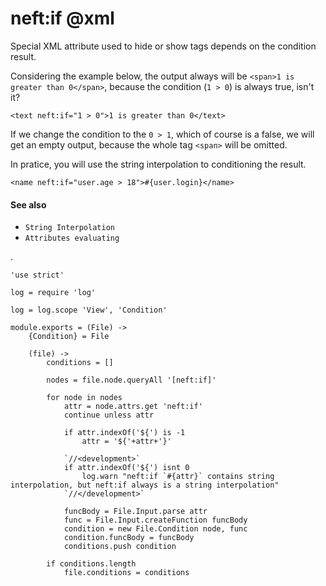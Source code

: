 neft:if @xml
============

Special XML attribute used to hide or show tags depends on the condition result.

Considering the example below, the output always will be `<span>1 is greater than 0</span>`,
because the condition (`1 > 0`) is always true, isn't it?

```view,example
<text neft:if="1 > 0">1 is greater than 0</text>
```

If we change the condition to the `0 > 1`, which of course is a false, we will get an empty
output, because the whole tag `<span>` will be omitted.

In pratice, you will use the string interpolation to conditioning the result.

```
<name neft:if="user.age > 18">#{user.login}</name>
```

#### See also

- `String Interpolation`
- `Attributes evaluating`

.

	'use strict'

	log = require 'log'

	log = log.scope 'View', 'Condition'

	module.exports = (File) ->
		{Condition} = File

		(file) ->
			conditions = []

			nodes = file.node.queryAll '[neft:if]'

			for node in nodes
				attr = node.attrs.get 'neft:if'
				continue unless attr

				if attr.indexOf('${') is -1
					attr = '${'+attr+'}'

				`//<development>`
				if attr.indexOf('${') isnt 0
					log.warn "neft:if `#{attr}` contains string interpolation, but neft:if always is a string interpolation"
				`//</development>`

				funcBody = File.Input.parse attr
				func = File.Input.createFunction funcBody
				condition = new File.Condition node, func
				condition.funcBody = funcBody
				conditions.push condition

			if conditions.length
				file.conditions = conditions
